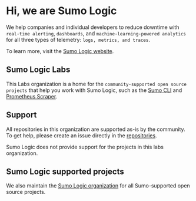 # Hi, we are Sumo Logic

We help companies and individual developers to reduce downtime with `real-time alerting`, `dashboards`, and `machine-learning-powered analytics` for all three types of telemetry: `logs, metrics, and traces`.

To learn more, visit the [Sumo Logic website][sumo-link].

[sumo-link]: https://sumologic.com

## Sumo Logic Labs

This Labs organization is a home for the `community-supported open source projects` that help you work with Sumo Logic, such as the [Sumo CLI][sumocli-link] and [Prometheus Scraper][prometheus-scraper-link].

[sumocli-link]: https://github.com/SumoLogic-Labs/sumocli
[prometheus-scraper-link]: https://github.com/SumoLogic-Labs/sumologic-prometheus-scraper

## Support

All repositories in this organization are supported as-is by the community. To get help, please create an issue directly in the [repositories][gh-inc-org-repos].

Sumo Logic does not provide support for the projects in this labs organization.

[gh-inc-org-repos]: https://github.com/orgs/SumoLogic-Labs/repositories

## Sumo Logic supported projects

We also maintain the [Sumo Logic organization][gh-sumo-link] for all Sumo-supported open source projects.

[gh-sumo-link]: https://github.com/SumoLogic
